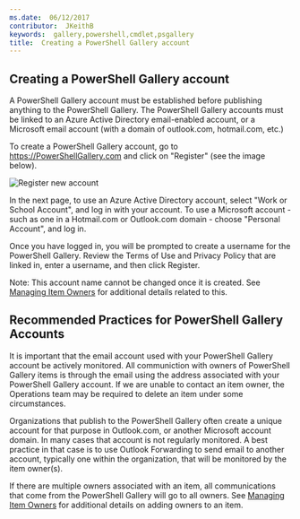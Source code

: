 ```yaml
---
ms.date:  06/12/2017
contributor:  JKeithB
keywords:  gallery,powershell,cmdlet,psgallery
title:  Creating a PowerShell Gallery account
---
```

## Creating a PowerShell Gallery account

A PowerShell Gallery account must be established before publishing anything to the PowerShell Gallery.
The PowerShell Gallery accounts must be linked to an Azure Active Directory email-enabled account, or a Microsoft email account (with a domain of outlook.com, hotmail.com, etc.)

To create a PowerShell Gallery account, go to https://PowerShellGallery.com and click on "Register" (see the image below).

![Register new account](../../Images/CreatingAccount-Register.png)

In the next page, to use an Azure Active Directory account, select "Work or School Account", and log in with your account.
To use a Microsoft account - such as one in a Hotmail.com or Outlook.com domain - choose "Personal Account", and log in.

Once you have logged in, you will be prompted to create a username for the PowerShell Gallery.
Review the Terms of Use and Privacy Policy that are linked in, enter a username, and then click Register.

Note: This account name cannot be changed once it is created.
See [Managing Item Owners](https://msdn.microsoft.com/powershell/gallery/psgallery/managing-item-owners) for additional
details related to this.

## Recommended Practices for PowerShell Gallery Accounts

It is important that the email account used with your PowerShell Gallery account be actively monitored.
All communiction with owners of PowerShell Gallery items is through the email using the address associated with your PowerShell Gallery account.
If we are unable to contact an item owner, the Operations team may be required to delete an item under some circumstances.

Organizations that publish to the PowerShell Gallery often create a unique account for that purpose in Outlook.com, or another Microsoft account domain.
In many cases that account is not regularly monitored.
A best practice in that case is to use Outlook Forwarding to send email to another account, typically one within the organization, that will be monitored by the item owner(s).

If there are multiple owners associated with an item, all communications that come from the PowerShell Gallery will go to all owners.
See [Managing Item Owners](https://msdn.microsoft.com/powershell/gallery/psgallery/managing-item-owners) for additional
details on adding owners to an item.